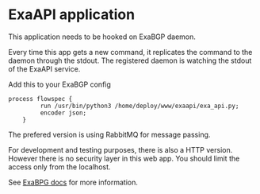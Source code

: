 # ExaAPI application

This application needs to be hooked on ExaBGP daemon. 

Every time this app gets a new command, it replicates the command to the daemon through the stdout. The registered
daemon is watching the stdout of the ExaAPI service.

Add this to your ExaBGP config
```
process flowspec {
         run /usr/bin/python3 /home/deploy/www/exaapi/exa_api.py;
         encoder json;
    }
```
The prefered version is using RabbitMQ for message passing. 

For development and testing purposes, there is also a HTTP version. However there is no security layer in this web app. 
You should limit the access only from the localhost.

See [ExaBPG docs](https://github.com/Exa-Networks/exabgp/wiki/Controlling-ExaBGP-:-possible-options-for-process) for more information.



